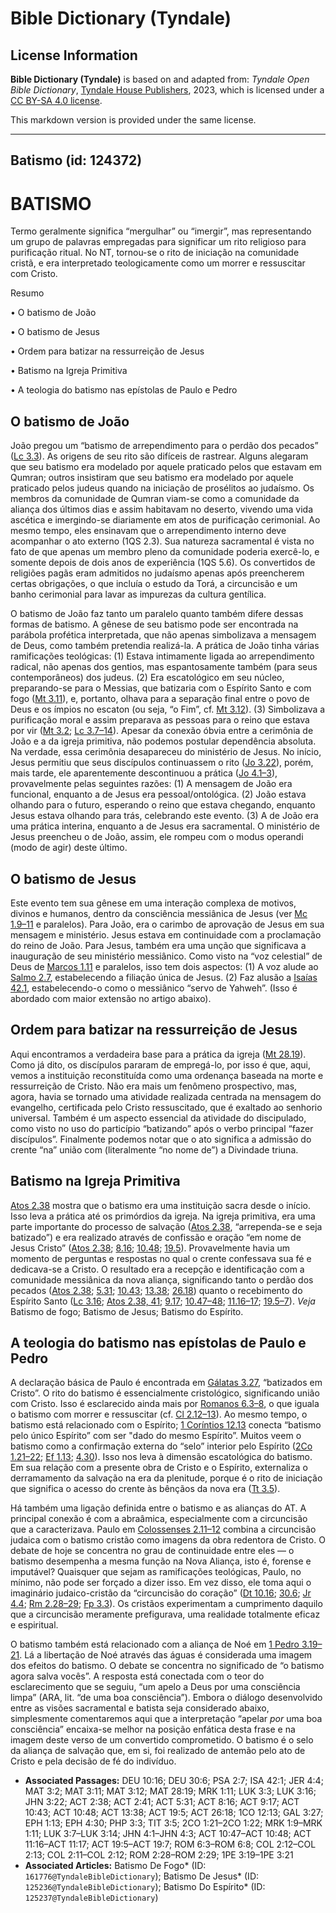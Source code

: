 # Bible Dictionary (Tyndale)

## License Information

**Bible Dictionary (Tyndale)** is based on and adapted from: _Tyndale Open Bible Dictionary_, [Tyndale House Publishers](https://tyndaleopenresources.com/), 2023, which is licensed under a [CC BY-SA 4.0 license](https://creativecommons.org/licenses/by-sa/4.0/legalcode.en).

This markdown version is provided under the same license.



--------------------------------

## Batismo (id: 124372)

BATISMO
=======

Termo geralmente significa “mergulhar” ou “imergir”, mas representando um grupo de palavras empregadas para significar um rito religioso para purificação ritual. No NT, tornou\-se o rito de iniciação na comunidade cristã, e era interpretado teologicamente como um morrer e ressuscitar com Cristo.

Resumo

• O batismo de João

• O batismo de Jesus

• Ordem para batizar na ressurreição de Jesus

• Batismo na Igreja Primitiva

• A teologia do batismo nas epístolas de Paulo e Pedro

O batismo de João
-----------------

João pregou um “batismo de arrependimento para o perdão dos pecados” ([Lc 3\.3](https://ref.ly/Luke3:3)). As origens de seu rito são difíceis de rastrear. Alguns alegaram que seu batismo era modelado por aquele praticado pelos que estavam em Qumran; outros insistiram que seu batismo era modelado por aquele praticado pelos judeus quando na iniciação de prosélitos ao judaísmo. Os membros da comunidade de Qumran viam\-se como a comunidade da aliança dos últimos dias e assim habitavam no deserto, vivendo uma vida ascética e imergindo\-se diariamente em atos de purificação cerimonial. Ao mesmo tempo, eles ensinavam que o arrependimento interno deve acompanhar o ato externo (1QS 2\.3\). Sua natureza sacramental é vista no fato de que apenas um membro pleno da comunidade poderia exercê\-lo, e somente depois de dois anos de experiência (1QS 5\.6\). Os convertidos de religiões pagãs eram admitidos no judaísmo apenas após preencherem certas obrigações, o que incluía o estudo da Torá, a circuncisão e um banho cerimonial para lavar as impurezas da cultura gentílica.

O batismo de João faz tanto um paralelo quanto também difere dessas formas de batismo. A gênese de seu batismo pode ser encontrada na parábola profética interpretada, que não apenas simbolizava a mensagem de Deus, como também pretendia realizá\-la. A prática de João tinha várias ramificações teológicas: (1\) Estava intimamente ligada ao arrependimento radical, não apenas dos gentios, mas espantosamente também (para seus contemporâneos) dos judeus. (2\) Era escatológico em seu núcleo, preparando\-se para o Messias, que batizaria com o Espírito Santo e com fogo ([Mt 3\.11](https://ref.ly/Matt3:11)), e, portanto, olhava para a separação final entre o povo de Deus e os ímpios no escaton (ou seja, “o Fim”, cf. [Mt 3\.12](https://ref.ly/Matt3:12)). (3\) Simbolizava a purificação moral e assim preparava as pessoas para o reino que estava por vir ([Mt 3\.2](https://ref.ly/Matt3:2); [Lc 3\.7–14](https://ref.ly/Luke3:7-Luke3:14)). Apesar da conexão óbvia entre a cerimônia de João e a da igreja primitiva, não podemos postular dependência absoluta. Na verdade, essa cerimônia desapareceu do ministério de Jesus. No início, Jesus permitiu que seus discípulos continuassem o rito ([Jo 3\.22](https://ref.ly/John3:22)), porém, mais tarde, ele aparentemente descontinuou a prática ([Jo 4\.1–3](https://ref.ly/John4:1-John4:3)), provavelmente pelas seguintes razões: (1\) A mensagem de João era funcional, enquanto a de Jesus era pessoal/ontológica. (2\) João estava olhando para o futuro, esperando o reino que estava chegando, enquanto Jesus estava olhando para trás, celebrando este evento. (3\) A de João era uma prática interina, enquanto a de Jesus era sacramental. O ministério de Jesus preencheu o de João, assim, ele rompeu com o modus operandi (modo de agir) deste último.

O batismo de Jesus
------------------

Este evento tem sua gênese em uma interação complexa de motivos, divinos e humanos, dentro da consciência messiânica de Jesus (ver [Mc 1\.9–11](https://ref.ly/Mark1:9-Mark1:11) e paralelos). Para João, era o carimbo de aprovação de Jesus em sua mensagem e ministério. Jesus estava em continuidade com a proclamação do reino de João. Para Jesus, também era uma unção que significava a inauguração de seu ministério messiânico. Como visto na “voz celestial” de Deus de [Marcos 1\.11](https://ref.ly/Mark1:11) e paralelos, isso tem dois aspectos: (1\) A voz alude ao [Salmo 2\.7](https://ref.ly/Ps2:7), estabelecendo a filiação única de Jesus. (2\) Faz alusão a [Isaías 42\.1](https://ref.ly/Isa42:1), estabelecendo\-o como o messiânico “servo de Yahweh”. (Isso é abordado com maior extensão no artigo abaixo).

Ordem para batizar na ressurreição de Jesus
-------------------------------------------

Aqui encontramos a verdadeira base para a prática da igreja ([Mt 28\.19](https://ref.ly/Matt28:19)). Como já dito, os discípulos pararam de empregá\-lo, por isso é que, aqui, vemos a instituição reconstituída como uma ordenança baseada na morte e ressurreição de Cristo. Não era mais um fenômeno prospectivo, mas, agora, havia se tornado uma atividade realizada centrada na mensagem do evangelho, certificada pelo Cristo ressuscitado, que é exaltado ao senhorio universal. Também é um aspecto essencial da atividade do discipulado, como visto no uso do particípio “batizando” após o verbo principal “fazer discípulos”. Finalmente podemos notar que o ato significa a admissão do crente “na” união com (literalmente “no nome de”) a Divindade triuna.

Batismo na Igreja Primitiva
---------------------------

[Atos 2\.38](https://ref.ly/Acts2:38) mostra que o batismo era uma instituição sacra desde o início. Isso leva a prática até os primórdios da igreja. Na igreja primitiva, era uma parte importante do processo de salvação ([Atos 2\.38](https://ref.ly/Acts2:38), “arrependa\-se e seja batizado”) e era realizado através de confissão e oração “em nome de Jesus Cristo” ([Atos 2\.38](https://ref.ly/Acts2:38); [8\.16](https://ref.ly/Acts8:16); [10\.48](https://ref.ly/Acts10:48); [19\.5](https://ref.ly/Acts19:5)). Provavelmente havia um momento de perguntas e respostas no qual o crente confessava sua fé e dedicava\-se a Cristo. O resultado era a recepção e identificação com a comunidade messiânica da nova aliança, significando tanto o perdão dos pecados ([Atos 2\.38](https://ref.ly/Acts2:38); [5\.31](https://ref.ly/Acts5:31); [10\.43](https://ref.ly/Acts10:43); [13\.38](https://ref.ly/Acts13:38); [26\.18](https://ref.ly/Acts26:18)) quanto o recebimento do Espírito Santo ([Lc 3\.16](https://ref.ly/Luke3:16); [Atos 2\.38, 41](https://ref.ly/Acts2:38); [9\.17](https://ref.ly/Acts9:17); [10\.47–48](https://ref.ly/Acts10:47-Acts10:48); [11\.16–17](https://ref.ly/Acts11:16-Acts11:17); [19\.5–7](https://ref.ly/Acts19:5-Acts19:7)). *Veja* Batismo de fogo; Batismo de Jesus; Batismo do Espírito.

A teologia do batismo nas epístolas de Paulo e Pedro
----------------------------------------------------

A declaração básica de Paulo é encontrada em [Gálatas 3\.27](https://ref.ly/Gal3:27), “batizados em Cristo”. O rito do batismo é essencialmente cristológico, significando união com Cristo. Isso é esclarecido ainda mais por [Romanos 6\.3–8](https://ref.ly/Rom6:3-Rom6:8), o que iguala o batismo com morrer e ressuscitar (cf. [Cl 2\.12–13](https://ref.ly/Col2:12-Col2:13)). Ao mesmo tempo, o batismo está relacionado com o Espírito; [1 Coríntios 12\.13](https://ref.ly/1Cor12:13) conecta “batismo pelo único Espírito” com ser "dado do mesmo Espírito”. Muitos veem o batismo como a confirmação externa do “selo” interior pelo Espírito ([2Co 1\.21–22](https://ref.ly/2Cor1:21-2Cor1:22); [Ef 1\.13](https://ref.ly/Eph1:13); [4\.30](https://ref.ly/Eph4:30)). Isso nos leva à dimensão escatológica do batismo. Em sua relação com a presente obra de Cristo e o Espírito, externaliza o derramamento da salvação na era da plenitude, porque é o rito de iniciação que significa o acesso do crente às bênçãos da nova era ([Tt 3\.5](https://ref.ly/Titus3:5)).

Há também uma ligação definida entre o batismo e as alianças do AT. A principal conexão é com a abraâmica, especialmente com a circuncisão que a caracterizava. Paulo em [Colossenses 2\.11–12](https://ref.ly/Col2:11-Col2:12) combina a circuncisão judaica com o batismo cristão como imagens da obra redentora de Cristo. O debate de hoje se concentra no grau de continuidade entre eles — o batismo desempenha a mesma função na Nova Aliança, isto é, forense e imputável? Quaisquer que sejam as ramificações teológicas, Paulo, no mínimo, não pode ser forçado a dizer isso. Em vez disso, ele toma aqui o imaginário judaico\-cristão da “circuncisão do coração” ([Dt 10\.16](https://ref.ly/Deut10:16); [30\.6](https://ref.ly/Deut30:6); [Jr 4\.4](https://ref.ly/Jer4:4); [Rm 2\.28–29](https://ref.ly/Rom2:28-Rom2:29); [Fp 3\.3](https://ref.ly/Phil3:3)). Os cristãos experimentam a cumprimento daquilo que a circuncisão meramente prefigurava, uma realidade totalmente eficaz e espiritual.

O batismo também está relacionado com a aliança de Noé em [1 Pedro 3\.19–21](https://ref.ly/1Pet3:19-1Pet3:21). Lá a libertação de Noé através das águas é considerada uma imagem dos efeitos do batismo. O debate se concentra no significado de “o batismo agora salva vocês”. A resposta está conectada com o teor do esclarecimento que se seguiu, “um apelo a Deus por uma consciência limpa” (ARA, lit. “de uma boa consciência”). Embora o diálogo desenvolvido entre as visões sacramental e batista seja considerado abaixo, simplesmente comentaremos aqui que a interpretação “apelar *por* uma boa consciência” encaixa\-se melhor na posição enfática desta frase e na imagem deste verso de um convertido comprometido. O batismo é o selo da aliança de salvação que, em si, foi realizado de antemão pelo ato de Cristo e pela decisão de fé do indivíduo.

* **Associated Passages:** DEU 10:16; DEU 30:6; PSA 2:7; ISA 42:1; JER 4:4; MAT 3:2; MAT 3:11; MAT 3:12; MAT 28:19; MRK 1:11; LUK 3:3; LUK 3:16; JHN 3:22; ACT 2:38; ACT 2:41; ACT 5:31; ACT 8:16; ACT 9:17; ACT 10:43; ACT 10:48; ACT 13:38; ACT 19:5; ACT 26:18; 1CO 12:13; GAL 3:27; EPH 1:13; EPH 4:30; PHP 3:3; TIT 3:5; 2CO 1:21–2CO 1:22; MRK 1:9–MRK 1:11; LUK 3:7–LUK 3:14; JHN 4:1–JHN 4:3; ACT 10:47–ACT 10:48; ACT 11:16–ACT 11:17; ACT 19:5–ACT 19:7; ROM 6:3–ROM 6:8; COL 2:12–COL 2:13; COL 2:11–COL 2:12; ROM 2:28–ROM 2:29; 1PE 3:19–1PE 3:21
* **Associated Articles:** Batismo De Fogo* (ID: `161776@TyndaleBibleDictionary`); Batismo De Jesus* (ID: `125236@TyndaleBibleDictionary`); Batismo Do Espírito* (ID: `125237@TyndaleBibleDictionary`)


